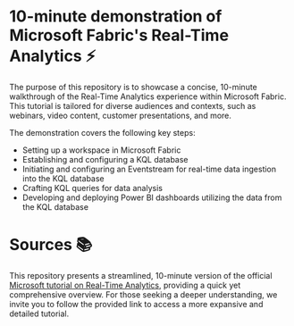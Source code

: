 # 10-minute demonstration of Microsoft Fabric's Real-Time Analytics ⚡

The purpose of this repository is to showcase a concise, 10-minute walkthrough of the Real-Time Analytics experience within Microsoft Fabric. This tutorial is tailored for diverse audiences and contexts, such as webinars, video content, customer presentations, and more.

The demonstration covers the following key steps:

- Setting up a workspace in Microsoft Fabric
- Establishing and configuring a KQL database
- Initiating and configuring an Eventstream for real-time data ingestion into the KQL database
- Crafting KQL queries for data analysis
- Developing and deploying Power BI dashboards utilizing the data from the KQL database

# Sources 📚

This repository presents a streamlined, 10-minute version of the official [Microsoft tutorial on Real-Time Analytics](https://learn.microsoft.com/en-us/fabric/real-time-analytics/tutorial-introduction), providing a quick yet comprehensive overview. For those seeking a deeper understanding, we invite you to follow the provided link to access a more expansive and detailed tutorial.

